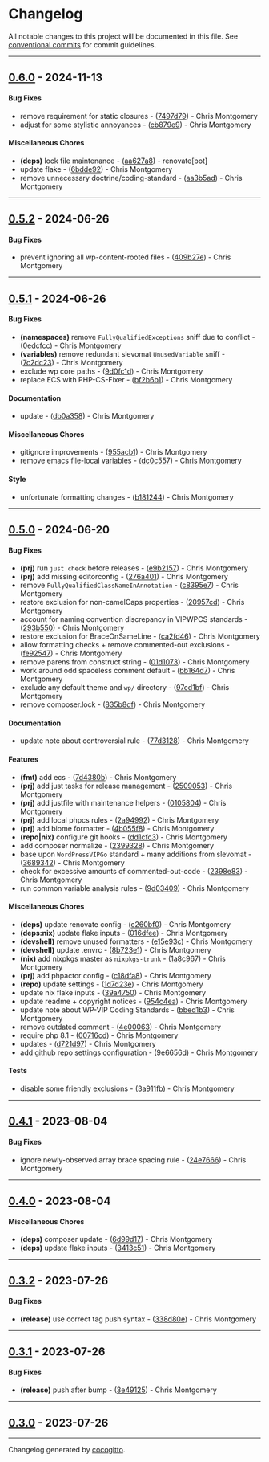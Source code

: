 # Changelog
All notable changes to this project will be documented in this file. See [conventional commits](https://www.conventionalcommits.org/) for commit guidelines.

- - -
## [0.6.0](https://github.com/kleinweb/php-coding-standards/compare/aa627a81bbe34f536ff8bec14910b6dc8085c434..0.6.0) - 2024-11-13
#### Bug Fixes
- remove requirement for static closures - ([7497d79](https://github.com/kleinweb/php-coding-standards/commit/7497d796d74a383010f09bc94940adb22777f37d)) - Chris Montgomery
- adjust for some stylistic annoyances - ([cb879e9](https://github.com/kleinweb/php-coding-standards/commit/cb879e9c9b7bd88e116ce55bd1722816137bb1c3)) - Chris Montgomery
#### Miscellaneous Chores
- **(deps)** lock file maintenance - ([aa627a8](https://github.com/kleinweb/php-coding-standards/commit/aa627a81bbe34f536ff8bec14910b6dc8085c434)) - renovate[bot]
- update flake - ([6bdde92](https://github.com/kleinweb/php-coding-standards/commit/6bdde925460db4980c265c40da0c25d12cbb5ebc)) - Chris Montgomery
- remove unnecessary doctrine/coding-standard - ([aa3b5ad](https://github.com/kleinweb/php-coding-standards/commit/aa3b5ad1bcc1cd156898fcf792efdacec7694ced)) - Chris Montgomery

- - -

## [0.5.2](https://github.com/kleinweb/php-coding-standards/compare/409b27e9f5696950bbada7ec5eaa4a1678c75d26..0.5.2) - 2024-06-26
#### Bug Fixes
- prevent ignoring all wp-content-rooted files - ([409b27e](https://github.com/kleinweb/php-coding-standards/commit/409b27e9f5696950bbada7ec5eaa4a1678c75d26)) - Chris Montgomery

- - -

## [0.5.1](https://github.com/kleinweb/php-coding-standards/compare/7c2dc23b409bb4cde1f8433b4d5fbd44b7c67162..0.5.1) - 2024-06-26
#### Bug Fixes
- **(namespaces)** remove `FullyQualifiedExceptions` sniff due to conflict - ([0edcfcc](https://github.com/kleinweb/php-coding-standards/commit/0edcfccbb04d9e72c999cd7b1f1599bf88dbbab5)) - Chris Montgomery
- **(variables)** remove redundant slevomat `UnusedVariable` sniff - ([7c2dc23](https://github.com/kleinweb/php-coding-standards/commit/7c2dc23b409bb4cde1f8433b4d5fbd44b7c67162)) - Chris Montgomery
- exclude wp core paths - ([9d0fc1d](https://github.com/kleinweb/php-coding-standards/commit/9d0fc1d56b4354b7eb59f330bee349f67b71fa47)) - Chris Montgomery
- replace ECS with PHP-CS-Fixer - ([bf2b6b1](https://github.com/kleinweb/php-coding-standards/commit/bf2b6b1a4479043f9bf709026849bb038a8a5ed8)) - Chris Montgomery
#### Documentation
- update - ([db0a358](https://github.com/kleinweb/php-coding-standards/commit/db0a35859327ddc1dc152467ceb89e96e21da12c)) - Chris Montgomery
#### Miscellaneous Chores
- gitignore improvements - ([955acb1](https://github.com/kleinweb/php-coding-standards/commit/955acb145f68a6b746c29b62279c37685655bc6e)) - Chris Montgomery
- remove emacs file-local variables - ([dc0c557](https://github.com/kleinweb/php-coding-standards/commit/dc0c55747b2f4e8371092b2976a20782437b010b)) - Chris Montgomery
#### Style
- unfortunate formatting changes - ([b181244](https://github.com/kleinweb/php-coding-standards/commit/b1812440f3dc9573cc8edd1c32f8a0d11e3825d0)) - Chris Montgomery

- - -

## [0.5.0](https://github.com/kleinweb/php-coding-standards/compare/9e6656d6a3269ee0e8ea6f030d025033493f830a..0.5.0) - 2024-06-20
#### Bug Fixes
- **(prj)** run `just check` before releases - ([e9b2157](https://github.com/kleinweb/php-coding-standards/commit/e9b2157295d940315e372fbf5f93ff6797765507)) - Chris Montgomery
- **(prj)** add missing editorconfig - ([276a401](https://github.com/kleinweb/php-coding-standards/commit/276a40140d7b160660a6292a5bad1e0c89cba890)) - Chris Montgomery
- remove `FullyQualifiedClassNameInAnnotation` - ([c8395e7](https://github.com/kleinweb/php-coding-standards/commit/c8395e766d7885bc3cb6eff145cb8938f34f12b0)) - Chris Montgomery
- restore exclusion for non-camelCaps properties - ([20957cd](https://github.com/kleinweb/php-coding-standards/commit/20957cd4d4dd22d4cb9a47c293575e6e430f3320)) - Chris Montgomery
- account for naming convention discrepancy in VIPWPCS standards - ([293b550](https://github.com/kleinweb/php-coding-standards/commit/293b550975279f2919d69dbd73455cd5df72bfb2)) - Chris Montgomery
- restore exclusion for BraceOnSameLine - ([ca2fd46](https://github.com/kleinweb/php-coding-standards/commit/ca2fd46023fd21a1042af92e373d9f02e70b7c56)) - Chris Montgomery
- allow formatting checks + remove commented-out exclusions - ([fe92547](https://github.com/kleinweb/php-coding-standards/commit/fe92547766b65dae3bba2d53d13a730445889d94)) - Chris Montgomery
- remove parens from construct string - ([01d1073](https://github.com/kleinweb/php-coding-standards/commit/01d107309d5cffe1141672fddf00e097a5a84bd0)) - Chris Montgomery
- work around odd spaceless comment default - ([bb164d7](https://github.com/kleinweb/php-coding-standards/commit/bb164d781527213d8ade5e7d2e6fa2adf0d22aa7)) - Chris Montgomery
- exclude any default theme and `wp/` directory - ([97cd1bf](https://github.com/kleinweb/php-coding-standards/commit/97cd1bf7dde15f956e7c589986a10e4f95f05d07)) - Chris Montgomery
- remove composer.lock - ([835b8df](https://github.com/kleinweb/php-coding-standards/commit/835b8df6c840e7f1c8424de17ec80f0682f8c514)) - Chris Montgomery
#### Documentation
- update note about controversial rule - ([77d3128](https://github.com/kleinweb/php-coding-standards/commit/77d312824f1e13637c3ff8140d9b3f45290cbe81)) - Chris Montgomery
#### Features
- **(fmt)** add ecs - ([7d4380b](https://github.com/kleinweb/php-coding-standards/commit/7d4380bab074e3871020119eb6d78c675d6c76ce)) - Chris Montgomery
- **(prj)** add just tasks for release management - ([2509053](https://github.com/kleinweb/php-coding-standards/commit/25090530c35d262d37da9ab9c3325b0695a535ff)) - Chris Montgomery
- **(prj)** add justfile with maintenance helpers - ([0105804](https://github.com/kleinweb/php-coding-standards/commit/01058046717734d8efa9c316e0a950ab34a31b82)) - Chris Montgomery
- **(prj)** add local phpcs rules - ([2a94992](https://github.com/kleinweb/php-coding-standards/commit/2a94992e5a5a04b2d828372b552503711933321c)) - Chris Montgomery
- **(prj)** add biome formatter - ([4b055f8](https://github.com/kleinweb/php-coding-standards/commit/4b055f8aede1008d5a47908bc9e3d679da826334)) - Chris Montgomery
- **(repo|nix)** configure git hooks - ([dd1cfc3](https://github.com/kleinweb/php-coding-standards/commit/dd1cfc33afdd25c728370eb40ce02a82ecf4dbd9)) - Chris Montgomery
- add composer normalize - ([2399328](https://github.com/kleinweb/php-coding-standards/commit/2399328da4ebe3e3d4c9d835444b09790a9d239b)) - Chris Montgomery
- base upon `WordPressVIPGo` standard + many additions from slevomat - ([3689342](https://github.com/kleinweb/php-coding-standards/commit/368934294d15b2eb94c6ad9de10ea42bd929018f)) - Chris Montgomery
- check for excessive amounts of commented-out-code - ([2398e83](https://github.com/kleinweb/php-coding-standards/commit/2398e83c097bdfcf5af92bdfaec215456b3ac3bd)) - Chris Montgomery
- run common variable analysis rules - ([9d03409](https://github.com/kleinweb/php-coding-standards/commit/9d034096bcdd2a25bfae4b924e934d3d4544b63e)) - Chris Montgomery
#### Miscellaneous Chores
- **(deps)** update renovate config - ([c260bf0](https://github.com/kleinweb/php-coding-standards/commit/c260bf0427c531fce41aebae9e4fd99f74d36000)) - Chris Montgomery
- **(deps:nix)** update flake inputs - ([016dfee](https://github.com/kleinweb/php-coding-standards/commit/016dfeeeb55f03433b0afe5877b31ec4ad11f46e)) - Chris Montgomery
- **(devshell)** remove unused formatters - ([e15e93c](https://github.com/kleinweb/php-coding-standards/commit/e15e93c53494509e369e559fe5de8976e045f503)) - Chris Montgomery
- **(devshell)** update .envrc - ([8b723e1](https://github.com/kleinweb/php-coding-standards/commit/8b723e1569ed6eed6ae661c2e3eb6fc3bcb836c2)) - Chris Montgomery
- **(nix)** add nixpkgs master as `nixpkgs-trunk` - ([1a8c967](https://github.com/kleinweb/php-coding-standards/commit/1a8c967113b092224e87855ce630747202a22db9)) - Chris Montgomery
- **(prj)** add phpactor config - ([c18dfa8](https://github.com/kleinweb/php-coding-standards/commit/c18dfa8a8e298307c8774978ab7faf5bce2ffddc)) - Chris Montgomery
- **(repo)** update settings - ([1d7d23e](https://github.com/kleinweb/php-coding-standards/commit/1d7d23e20073000c8eb80d497ac5d22c70cf9c88)) - Chris Montgomery
- update nix flake inputs - ([39a4750](https://github.com/kleinweb/php-coding-standards/commit/39a47506e179982478477491aea0e87da44003c5)) - Chris Montgomery
- update readme + copyright notices - ([954c4ea](https://github.com/kleinweb/php-coding-standards/commit/954c4ead7376b3998b6f6b58a0599e7b6a8847d3)) - Chris Montgomery
- update note about WP-VIP Coding Standards - ([bbed1b3](https://github.com/kleinweb/php-coding-standards/commit/bbed1b3acd88dc54bd4efdbbe422a7ec80649c68)) - Chris Montgomery
- remove outdated comment - ([4e00063](https://github.com/kleinweb/php-coding-standards/commit/4e0006321169cbed3443c5c8cc7cfb6ecfb5f1c2)) - Chris Montgomery
- require php 8.1 - ([00716cd](https://github.com/kleinweb/php-coding-standards/commit/00716cd40d1e25f2441b4d10bd1d61fbe1e7597e)) - Chris Montgomery
- updates - ([d721d97](https://github.com/kleinweb/php-coding-standards/commit/d721d971b6563043cd1bef15464bf9fb83a29fab)) - Chris Montgomery
- add github repo settings configuration - ([9e6656d](https://github.com/kleinweb/php-coding-standards/commit/9e6656d6a3269ee0e8ea6f030d025033493f830a)) - Chris Montgomery
#### Tests
- disable some friendly exclusions - ([3a911fb](https://github.com/kleinweb/php-coding-standards/commit/3a911fba8e13bc2b8aa151b49e2fffb5d228914d)) - Chris Montgomery

- - -

## [0.4.1](https://github.com/kleinweb/php-coding-standards/compare/0.4.0..0.4.1) - 2023-08-04
#### Bug Fixes
- ignore newly-observed array brace spacing rule - ([24e7666](https://github.com/kleinweb/php-coding-standards/commit/24e7666798cf84b19cd322bb48773300ece2f67e)) - Chris Montgomery

- - -

## [0.4.0](https://github.com/kleinweb/php-coding-standards/compare/0.3.2..0.4.0) - 2023-08-04
#### Miscellaneous Chores
- **(deps)** composer update - ([6d99d17](https://github.com/kleinweb/php-coding-standards/commit/6d99d17994a5a032392d5eee2e761f82e1a850db)) - Chris Montgomery
- **(deps)** update flake inputs - ([3413c51](https://github.com/kleinweb/php-coding-standards/commit/3413c51996e0da75c87e7146fd5ce369b65303ef)) - Chris Montgomery

- - -

## [0.3.2](https://github.com/kleinweb/php-coding-standards/compare/0.3.1..0.3.2) - 2023-07-26
#### Bug Fixes
- **(release)** use correct tag push syntax - ([338d80e](https://github.com/kleinweb/php-coding-standards/commit/338d80e7304301494a2f732c3132ad4e2128238d)) - Chris Montgomery

- - -

## [0.3.1](https://github.com/kleinweb/php-coding-standards/compare/0.3.0..0.3.1) - 2023-07-26
#### Bug Fixes
- **(release)** push after bump - ([3e49125](https://github.com/kleinweb/php-coding-standards/commit/3e4912562cfcbfa2fca2b1601cb049061c6e1780)) - Chris Montgomery

- - -

## [0.3.0](https://github.com/kleinweb/php-coding-standards/compare/0.1.0..0.3.0) - 2023-07-26

- - -

Changelog generated by [cocogitto](https://github.com/cocogitto/cocogitto).